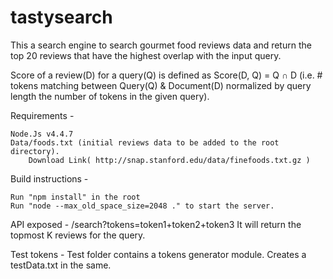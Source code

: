 # tastysearch


This a search engine to search gourmet food reviews data and return the top 20 reviews that have the highest overlap with the input query.

Score of a review(D) for a query(Q) is defined as Score(D, Q) = Q ∩ D (i.e. # tokens matching between Query(Q) & Document(D) normalized by query length ­the number of tokens in the given query).

Requirements -

    Node.Js v4.4.7
    Data/foods.txt (initial reviews data to be added to the root directory).
        Download Link( http://snap.stanford.edu/data/finefoods.txt.gz )

Build instructions -

    Run "npm install" in the root
    Run "node --max_old_space_size=2048 ." to start the server.

API exposed - 
    /search?tokens=token1+token2+token3
    It will return the topmost K reviews for the query.
    
Test tokens -
  Test folder contains a tokens generator module.
  Creates a testData.txt in the same.
